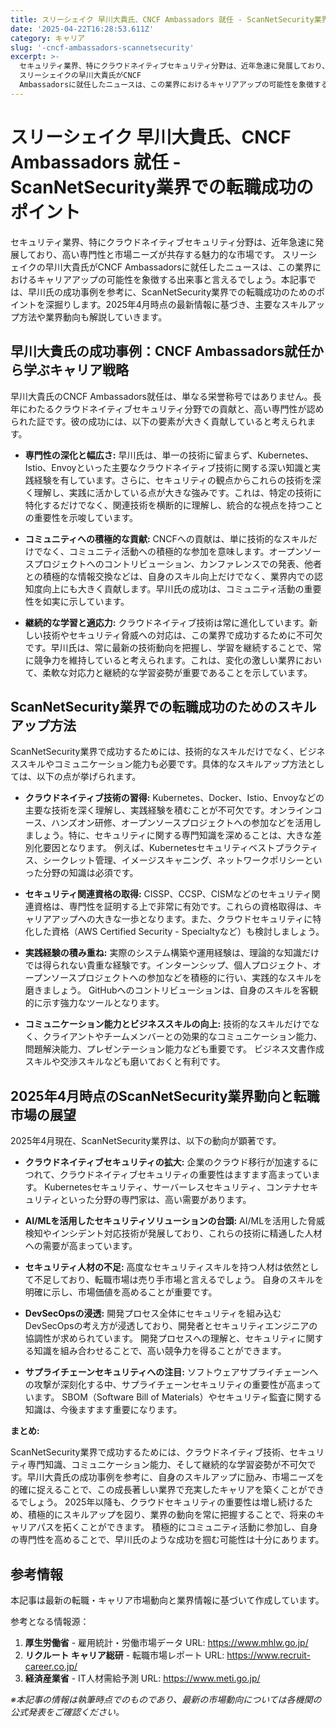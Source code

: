 ```yaml
---
title: スリーシェイク 早川大貴氏、CNCF Ambassadors 就任 - ScanNetSecurity業界での転職成功のポイント
date: '2025-04-22T16:28:53.611Z'
category: キャリア
slug: '-cncf-ambassadors-scannetsecurity'
excerpt: >-
  セキュリティ業界、特にクラウドネイティブセキュリティ分野は、近年急速に発展しており、高い専門性と市場ニーズが共存する魅力的な市場です。 
  スリーシェイクの早川大貴氏がCNCF
  Ambassadorsに就任したニュースは、この業界におけるキャリアアップの可能性を象徴する出来事と言えるでしょう。本記事で...
---
```


# スリーシェイク 早川大貴氏、CNCF Ambassadors 就任 - ScanNetSecurity業界での転職成功のポイント

セキュリティ業界、特にクラウドネイティブセキュリティ分野は、近年急速に発展しており、高い専門性と市場ニーズが共存する魅力的な市場です。  スリーシェイクの早川大貴氏がCNCF Ambassadorsに就任したニュースは、この業界におけるキャリアアップの可能性を象徴する出来事と言えるでしょう。本記事では、早川氏の成功事例を参考に、ScanNetSecurity業界での転職成功のためのポイントを深掘りします。2025年4月時点の最新情報に基づき、主要なスキルアップ方法や業界動向も解説していきます。


## 早川大貴氏の成功事例：CNCF Ambassadors就任から学ぶキャリア戦略

早川大貴氏のCNCF Ambassadors就任は、単なる栄誉称号ではありません。長年にわたるクラウドネイティブセキュリティ分野での貢献と、高い専門性が認められた証です。彼の成功には、以下の要素が大きく貢献していると考えられます。

* **専門性の深化と幅広さ:** 早川氏は、単一の技術に留まらず、Kubernetes、Istio、Envoyといった主要なクラウドネイティブ技術に関する深い知識と実践経験を有しています。さらに、セキュリティの観点からこれらの技術を深く理解し、実践に活かしている点が大きな強みです。これは、特定の技術に特化するだけでなく、関連技術を横断的に理解し、統合的な視点を持つことの重要性を示唆しています。

* **コミュニティへの積極的な貢献:** CNCFへの貢献は、単に技術的なスキルだけでなく、コミュニティ活動への積極的な参加を意味します。オープンソースプロジェクトへのコントリビューション、カンファレンスでの発表、他者との積極的な情報交換などは、自身のスキル向上だけでなく、業界内での認知度向上にも大きく貢献します。早川氏の成功は、コミュニティ活動の重要性を如実に示しています。

* **継続的な学習と適応力:** クラウドネイティブ技術は常に進化しています。新しい技術やセキュリティ脅威への対応は、この業界で成功するために不可欠です。早川氏は、常に最新の技術動向を把握し、学習を継続することで、常に競争力を維持していると考えられます。これは、変化の激しい業界において、柔軟な対応力と継続的な学習姿勢が重要であることを示しています。


## ScanNetSecurity業界での転職成功のためのスキルアップ方法

ScanNetSecurity業界で成功するためには、技術的なスキルだけでなく、ビジネススキルやコミュニケーション能力も必要です。具体的なスキルアップ方法としては、以下の点が挙げられます。

* **クラウドネイティブ技術の習得:** Kubernetes、Docker、Istio、Envoyなどの主要な技術を深く理解し、実践経験を積むことが不可欠です。オンラインコース、ハンズオン研修、オープンソースプロジェクトへの参加などを活用しましょう。特に、セキュリティに関する専門知識を深めることは、大きな差別化要因となります。  例えば、Kubernetesセキュリティベストプラクティス、シークレット管理、イメージスキャニング、ネットワークポリシーといった分野の知識は必須です。

* **セキュリティ関連資格の取得:** CISSP、CCSP、CISMなどのセキュリティ関連資格は、専門性を証明する上で非常に有効です。これらの資格取得は、キャリアアップへの大きな一歩となります。また、クラウドセキュリティに特化した資格（AWS Certified Security - Specialtyなど）も検討しましょう。

* **実践経験の積み重ね:**  実際のシステム構築や運用経験は、理論的な知識だけでは得られない貴重な経験です。インターンシップ、個人プロジェクト、オープンソースプロジェクトへの参加などを積極的に行い、実践的なスキルを磨きましょう。  GitHubへのコントリビューションは、自身のスキルを客観的に示す強力なツールとなります。

* **コミュニケーション能力とビジネススキルの向上:**  技術的なスキルだけでなく、クライアントやチームメンバーとの効果的なコミュニケーション能力、問題解決能力、プレゼンテーション能力なども重要です。  ビジネス文書作成スキルや交渉スキルなども磨いておくと有利です。


## 2025年4月時点のScanNetSecurity業界動向と転職市場の展望

2025年4月現在、ScanNetSecurity業界は、以下の動向が顕著です。

* **クラウドネイティブセキュリティの拡大:**  企業のクラウド移行が加速するにつれて、クラウドネイティブセキュリティの重要性はますます高まっています。  Kubernetesセキュリティ、サーバーレスセキュリティ、コンテナセキュリティといった分野の専門家は、高い需要があります。

* **AI/MLを活用したセキュリティソリューションの台頭:**  AI/MLを活用した脅威検知やインシデント対応技術が発展しており、これらの技術に精通した人材への需要が高まっています。

* **セキュリティ人材の不足:**  高度なセキュリティスキルを持つ人材は依然として不足しており、転職市場は売り手市場と言えるでしょう。  自身のスキルを明確に示し、市場価値を高めることが重要です。

* **DevSecOpsの浸透:**  開発プロセス全体にセキュリティを組み込むDevSecOpsの考え方が浸透しており、開発者とセキュリティエンジニアの協調性が求められています。  開発プロセスへの理解と、セキュリティに関する知識を組み合わせることで、高い競争力を得ることができます。

* **サプライチェーンセキュリティへの注目:**  ソフトウェアサプライチェーンへの攻撃が深刻化する中、サプライチェーンセキュリティの重要性が高まっています。  SBOM（Software Bill of Materials）やセキュリティ監査に関する知識は、今後ますます重要になります。


**まとめ:**

ScanNetSecurity業界で成功するためには、クラウドネイティブ技術、セキュリティ専門知識、コミュニケーション能力、そして継続的な学習姿勢が不可欠です。早川大貴氏の成功事例を参考に、自身のスキルアップに励み、市場ニーズを的確に捉えることで、この成長著しい業界で充実したキャリアを築くことができるでしょう。  2025年以降も、クラウドセキュリティの重要性は増し続けるため、積極的にスキルアップを図り、業界の動向を常に把握することで、将来のキャリアパスを拓くことができます。  積極的にコミュニティ活動に参加し、自身の専門性を高めることで、早川氏のような成功を掴む可能性は十分にあります。


## 参考情報

本記事は最新の転職・キャリア市場動向と業界情報に基づいて作成しています。

参考となる情報源：
1. **厚生労働省** - 雇用統計・労働市場データ
   URL: https://www.mhlw.go.jp/
2. **リクルート キャリア総研** - 転職市場レポート
   URL: https://www.recruit-career.co.jp/
3. **経済産業省** - IT人材需給予測
   URL: https://www.meti.go.jp/

*※本記事の情報は執筆時点でのものであり、最新の市場動向については各機関の公式発表をご確認ください。*
